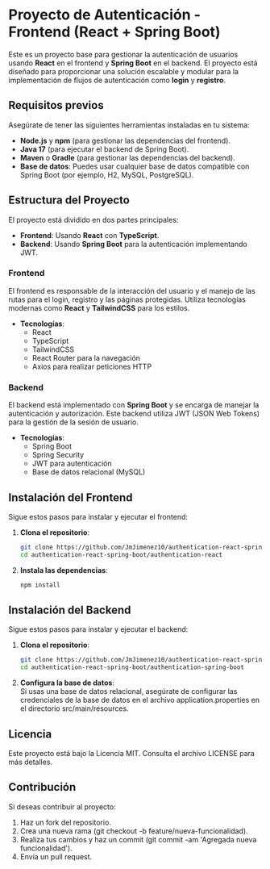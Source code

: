 # Proyecto de Autenticación - Frontend (React + Spring Boot)

Este es un proyecto base para gestionar la autenticación de usuarios usando **React** en el frontend y **Spring Boot** en el backend. El proyecto está diseñado para proporcionar una solución escalable y modular para la implementación de flujos de autenticación como **login** y **registro**.

## Requisitos previos

Asegúrate de tener las siguientes herramientas instaladas en tu sistema:

- **Node.js** y **npm** (para gestionar las dependencias del frontend).
- **Java 17** (para ejecutar el backend de Spring Boot).
- **Maven** o **Gradle** (para gestionar las dependencias del backend).
- **Base de datos**: Puedes usar cualquier base de datos compatible con Spring Boot (por ejemplo, H2, MySQL, PostgreSQL).

## Estructura del Proyecto

El proyecto está dividido en dos partes principales:

- **Frontend**: Usando **React** con **TypeScript**.
- **Backend**: Usando **Spring Boot** para la autenticación implementando JWT.

### Frontend

El frontend es responsable de la interacción del usuario y el manejo de las rutas para el login, registro y las páginas protegidas. Utiliza tecnologías modernas como **React** y **TailwindCSS** para los estilos.

- **Tecnologías**:
  - React
  - TypeScript
  - TailwindCSS
  - React Router para la navegación
  - Axios para realizar peticiones HTTP

### Backend

El backend está implementado con **Spring Boot** y se encarga de manejar la autenticación y autorización. Este backend utiliza JWT (JSON Web Tokens) para la gestión de la sesión de usuario.

- **Tecnologías**:
  - Spring Boot
  - Spring Security
  - JWT para autenticación
  - Base de datos relacional (MySQL)

## Instalación del Frontend

Sigue estos pasos para instalar y ejecutar el frontend:

1. **Clona el repositorio**:

   ```bash
   git clone https://github.com/JmJimenez10/authentication-react-spring-boot.git
   cd authentication-react-spring-boot/authentication-react
   ```

2. **Instala las dependencias**:
   ```bash
   npm install
   ```

## Instalación del Backend

Sigue estos pasos para instalar y ejecutar el backend:

1. **Clona el repositorio**:

   ```bash
   git clone https://github.com/JmJimenez10/authentication-react-spring-boot.git
   cd authentication-react-spring-boot/authentication-spring-boot
   ```

2. **Configura la base de datos**:  
   Si usas una base de datos relacional, asegúrate de configurar las credenciales de la base de datos en el archivo application.properties en el directorio src/main/resources.

## Licencia
Este proyecto está bajo la Licencia MIT. Consulta el archivo LICENSE para más detalles.

## Contribución
Si deseas contribuir al proyecto:

1. Haz un fork del repositorio.
2. Crea una nueva rama (git checkout -b feature/nueva-funcionalidad).
3. Realiza tus cambios y haz un commit (git commit -am 'Agregada nueva funcionalidad').
4. Envía un pull request.
